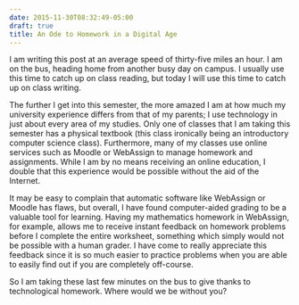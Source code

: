 ```yaml
---
date: 2015-11-30T08:32:49-05:00
draft: true
title: An Ode to Homework in a Digital Age 
---
```



I am writing this post at an average speed of thirty-five miles an hour.
I am on the bus, heading home from another busy day on campus. I usually
use this time to catch up on class reading, but today I will use this time
to catch up on class writing.

The further I get into this semester, the more amazed I am at how much my
university experience differs from that of my parents;
I use technology in just about every area of my studies. Only one of classes
that I am taking this
semester has a physical textbook (this class ironically being an introductory
computer science class). Furthermore, many of my classes use online services
such as Moodle or WebAssign to manage homework and assignments. While I am
by no means receiving an online education, I double that this experience
would be possible without the aid of the Internet.

It may be easy to complain that automatic software like WebAssign or Moodle
has flaws, but overall, I have found computer-aided grading to be a valuable
tool for learning. Having my mathematics homework in WebAssign, for example,
allows me to receive instant feedback on homework problems before I complete
the entire worksheet, something which simply would not be possible with a
human grader. I have come to really appreciate this feedback since it is
so much easier to practice problems when you are able to easily find out
if you are completely off-course.

So I am taking these last few minutes on the bus to give thanks to
technological homework. Where would we be without you?
